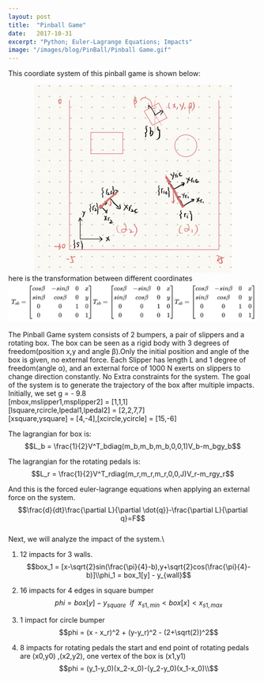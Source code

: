 ```yaml
---
layout: post
title:  "Pinball Game"
date:   2017-10-31
excerpt: "Python; Euler-Lagrange Equations; Impacts"
image: "/images/blog/PinBall/Pinball Game.gif"
---
```


This coordiate system of this pinball game is shown below:
<div style="text-align: center"><img src="/images/blog/PinBall/general_idea.png" /></div>
here is the transformation between different coordinates
<div style="text-align: center"><img src="/images/blog/PinBall/2.png" /></div>

The Pinball Game system consists of 2 bumpers, a pair of slippers and a rotating box. The box can be seen as a rigid body with 3 degrees of freedom(position x,y and angle β).Only the initial position and angle of the box is given, no external force. Each Slipper has length L and 1 degree of freedom(angle α), and an external force of 1000 N exerts on slippers to change direction constantly. No Extra constraints  for the system. The goal of the system is to generate the trajectory of the box after multiple impacts.
Initially, we set g = - 9.8\
[mbox,mslipper1,msplipper2] = [1,1,1]\
[lsquare,rcircle,lpedal1,lpedal2] = [2,2,7,7]\
[xsquare,ysquare] = [4,-4],[xcircle,ycircle] = [15,-6]

The lagrangian for box is:\
$$L_b = \frac{1}{2}V^T_bdiag(m_b,m_b,m_b,0,0,1)V_b-m_bgy_b$$

The lagrangian for the rotating pedals is:\
$$L_r = \frac{1}{2}V^T_rdiag(m_r,m_r,m_r,0,0,J)V_r-m_rgy_r$$

And this is the forced euler-lagrange equations when applying an external force
on the system.\
$$\frac{d}{dt}\frac{\partial L}{\partial \dot{q}}-\frac{\partial L}{\partial q}=F$$\
Next, we will analyze the impact of the system.\
1) 12 impacts for 3 walls. \
$$box_1 = [x-\sqrt{2}sin(\frac{\pi}{4}-b),y+\sqrt{2}cos(\frac{\pi}{4}-b)]\\phi_1 = box_1[y] - y_{wall}$$

2) 16 impacts for 4 edges in square bumper\
$$phi = box[y] - y_{square} \ \ if\ \ x_{s1,min} < box[x] < x_{s1,max}$$

3) 1 impact for circle bumper\
$$phi = (x - x_r)^2 + (y-y_r)^2 - (2+\sqrt(2))^2$$

4) 8 impacts for rotating pedals
the start and end point of rotating pedals are (x0,y0) ,(x2,y2), one vertex of the box is 
(x1,y1)\
$$phi = (y_1-y_0)(x_2-x_0)-(y_2-y_0)(x_1-x_0)\\$$